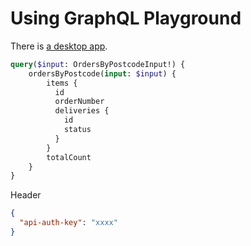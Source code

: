 # Using GraphQL Playground

There is [a desktop app](https://github.com/graphql/graphql-playground). 

```graphql
query($input: OrdersByPostcodeInput!) {
    ordersByPostcode(input: $input) {
        items {
          id
          orderNumber
          deliveries {
            id
            status
          }
        }
        totalCount
    }
}
```

Header

```json
{
  "api-auth-key": "xxxx"
}
```
